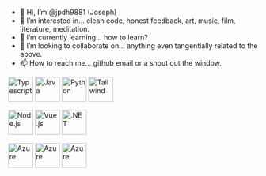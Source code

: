 - 👋 Hi, I’m @jpdh9881 (Joseph)
- 👀 I’m interested in... clean code, honest feedback, art, music, film, literature, meditation.
- 🌱 I’m currently learning... how to learn?
- 💞️ I’m looking to collaborate on... anything even tangentially related to the above.
- 📫 How to reach me... github email or a shout out the window.

<img src="https://cdn.jsdelivr.net/gh/devicons/devicon/icons/typescript/typescript-original.svg" width="50px" alt="Typescript" /> <img src="https://cdn.jsdelivr.net/gh/devicons/devicon/icons/java/java-original.svg" width="50px" alt="Java" /> <img src="https://cdn.jsdelivr.net/gh/devicons/devicon/icons/python/python-original.svg" width="50px" alt="Python" /> <img src="https://cdn.jsdelivr.net/gh/devicons/devicon/icons/tailwindcss/tailwindcss-original-wordmark.svg" width="50px" alt="Tailwind" />

<img src="https://cdn.jsdelivr.net/gh/devicons/devicon/icons/nodejs/nodejs-original.svg" width="50px" alt="Node.js" /> <img src="https://cdn.jsdelivr.net/gh/devicons/devicon/icons/vuejs/vuejs-original.svg" width="50px" alt="Vue.js" /> <img src="https://cdn.jsdelivr.net/gh/devicons/devicon/icons/dotnetcore/dotnetcore-original.svg" width="50px" alt=".NET" />

<img src="https://cdn.jsdelivr.net/gh/devicons/devicon/icons/postgresql/postgresql-original.svg" width="50px" alt="Azure" /> <img src="https://cdn.jsdelivr.net/gh/devicons/devicon/icons/microsoftsqlserver/microsoftsqlserver-plain.svg" width="50px" alt="Azure" /> <img src="https://cdn.jsdelivr.net/gh/devicons/devicon/icons/azure/azure-original.svg" width="50px" alt="Azure" />

<!---
jpdh9881/jpdh9881 is a ✨ special ✨ repository because its `README.md` (this file) appears on your GitHub profile.
You can click the Preview link to take a look at your changes.
--->
